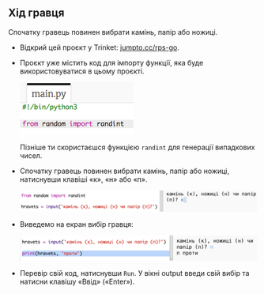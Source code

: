 ## Хід гравця

Спочатку гравець повинен вибрати камінь, папір або ножиці.

+ Відкрий цей проєкт у Trinket: <a href="http://jumpto.cc/rps-go" target="_blank">jumpto.cc/rps-go</a>.

+ Проєкт уже містить код для імпорту функції, яка буде використовуватися в цьому проєкті.
    
    ![знімок екрану](images/rps-imports.png)
    
    Пізніше ти скористаєшся функцією `randint` для генерації випадкових чисел.

+ Спочатку гравець повинен вибрати камінь, папір або ножиці, натиснувши клавіші «к», «н» або «п».
    
    ![знімок екрану](images/rps-input.png)

+ Виведемо на екран вибір гравця:
    
    ![знімок екрану](images/rps-player.png)

+ Перевір свій код, натиснувши `Run`. У вікні output введи свій вибір та натисни клавішу «Ввід» («Enter»).